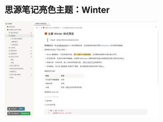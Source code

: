 # 思源笔记亮色主题：Winter

![preview](https://raw.githubusercontent.com/langzhou/winter-theme-for-siyuan/main/preview.png)
